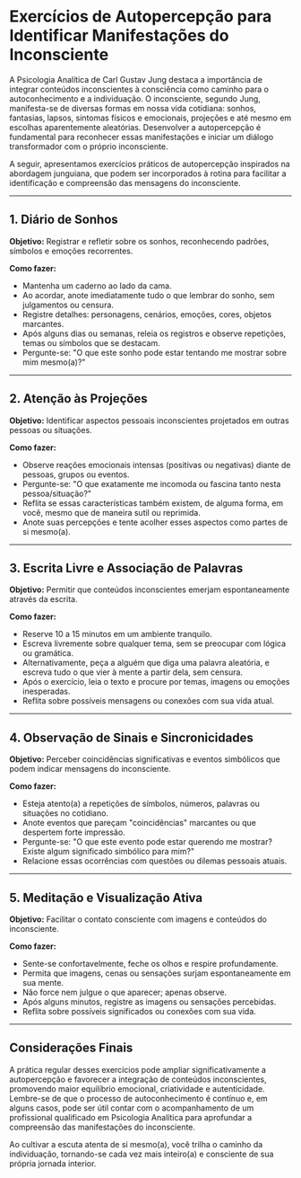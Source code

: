 
# Exercícios de Autopercepção para Identificar Manifestações do Inconsciente

A Psicologia Analítica de Carl Gustav Jung destaca a importância de integrar conteúdos inconscientes à consciência como caminho para o autoconhecimento e a individuação. O inconsciente, segundo Jung, manifesta-se de diversas formas em nossa vida cotidiana: sonhos, fantasias, lapsos, sintomas físicos e emocionais, projeções e até mesmo em escolhas aparentemente aleatórias. Desenvolver a autopercepção é fundamental para reconhecer essas manifestações e iniciar um diálogo transformador com o próprio inconsciente.

A seguir, apresentamos exercícios práticos de autopercepção inspirados na abordagem junguiana, que podem ser incorporados à rotina para facilitar a identificação e compreensão das mensagens do inconsciente.

---

## 1. Diário de Sonhos

**Objetivo:** Registrar e refletir sobre os sonhos, reconhecendo padrões, símbolos e emoções recorrentes.

**Como fazer:**
- Mantenha um caderno ao lado da cama.
- Ao acordar, anote imediatamente tudo o que lembrar do sonho, sem julgamentos ou censura.
- Registre detalhes: personagens, cenários, emoções, cores, objetos marcantes.
- Após alguns dias ou semanas, releia os registros e observe repetições, temas ou símbolos que se destacam.
- Pergunte-se: "O que este sonho pode estar tentando me mostrar sobre mim mesmo(a)?"

---

## 2. Atenção às Projeções

**Objetivo:** Identificar aspectos pessoais inconscientes projetados em outras pessoas ou situações.

**Como fazer:**
- Observe reações emocionais intensas (positivas ou negativas) diante de pessoas, grupos ou eventos.
- Pergunte-se: "O que exatamente me incomoda ou fascina tanto nesta pessoa/situação?"
- Reflita se essas características também existem, de alguma forma, em você, mesmo que de maneira sutil ou reprimida.
- Anote suas percepções e tente acolher esses aspectos como partes de si mesmo(a).

---

## 3. Escrita Livre e Associação de Palavras

**Objetivo:** Permitir que conteúdos inconscientes emerjam espontaneamente através da escrita.

**Como fazer:**
- Reserve 10 a 15 minutos em um ambiente tranquilo.
- Escreva livremente sobre qualquer tema, sem se preocupar com lógica ou gramática.
- Alternativamente, peça a alguém que diga uma palavra aleatória, e escreva tudo o que vier à mente a partir dela, sem censura.
- Após o exercício, leia o texto e procure por temas, imagens ou emoções inesperadas.
- Reflita sobre possíveis mensagens ou conexões com sua vida atual.

---

## 4. Observação de Sinais e Sincronicidades

**Objetivo:** Perceber coincidências significativas e eventos simbólicos que podem indicar mensagens do inconsciente.

**Como fazer:**
- Esteja atento(a) a repetições de símbolos, números, palavras ou situações no cotidiano.
- Anote eventos que pareçam "coincidências" marcantes ou que despertem forte impressão.
- Pergunte-se: "O que este evento pode estar querendo me mostrar? Existe algum significado simbólico para mim?"
- Relacione essas ocorrências com questões ou dilemas pessoais atuais.

---

## 5. Meditação e Visualização Ativa

**Objetivo:** Facilitar o contato consciente com imagens e conteúdos do inconsciente.

**Como fazer:**
- Sente-se confortavelmente, feche os olhos e respire profundamente.
- Permita que imagens, cenas ou sensações surjam espontaneamente em sua mente.
- Não force nem julgue o que aparecer; apenas observe.
- Após alguns minutos, registre as imagens ou sensações percebidas.
- Reflita sobre possíveis significados ou conexões com sua vida.

---

## Considerações Finais

A prática regular desses exercícios pode ampliar significativamente a autopercepção e favorecer a integração de conteúdos inconscientes, promovendo maior equilíbrio emocional, criatividade e autenticidade. Lembre-se de que o processo de autoconhecimento é contínuo e, em alguns casos, pode ser útil contar com o acompanhamento de um profissional qualificado em Psicologia Analítica para aprofundar a compreensão das manifestações do inconsciente.

Ao cultivar a escuta atenta de si mesmo(a), você trilha o caminho da individuação, tornando-se cada vez mais inteiro(a) e consciente de sua própria jornada interior.
```
